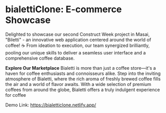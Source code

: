 # bialettiClone: E-commerce Showcase
Delighted to showcase our second Construct Week project in Masai, "Biletti" - an innovative web application centered around the world of coffee! ☕  From ideation to execution, our team synergized brilliantly, pooling our unique skills to deliver a seamless user interface and a comprehensive coffee database.

**Explore Our Marketplace**
Bialetti is more than just a coffee store—it's a haven for coffee enthusiasts and connoisseurs alike. Step into the inviting atmosphere of Bialetti, where the rich aroma of freshly brewed coffee fills the air and a world of flavor awaits. With a wide selection of premium coffees from around the globe, Bialetti offers a truly indulgent experience for coffee

Demo Link: https://bialetticlone.netlify.app/
